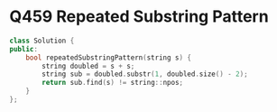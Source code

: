 # Q459 Repeated Substring Pattern

```cpp
class Solution {
public:
    bool repeatedSubstringPattern(string s) {
        string doubled = s + s;
        string sub = doubled.substr(1, doubled.size() - 2);
        return sub.find(s) != string::npos;
    }
};
```
